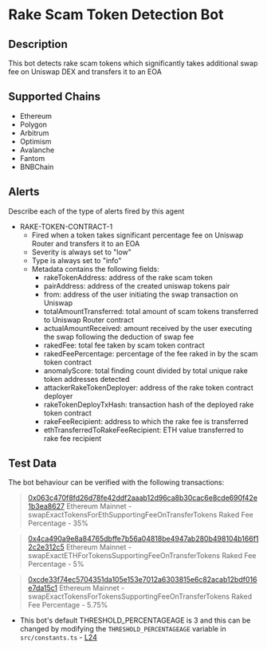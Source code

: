 # Rake Scam Token Detection Bot

## Description

This bot detects rake scam tokens which significantly takes additional swap fee on Uniswap DEX and transfers it to an EOA

## Supported Chains

- Ethereum
- Polygon
- Arbitrum
- Optimism
- Avalanche
- Fantom
- BNBChain

## Alerts

Describe each of the type of alerts fired by this agent

- RAKE-TOKEN-CONTRACT-1
  - Fired when a token takes significant percentage fee on Uniswap Router and transfers it to an EOA
  - Severity is always set to "low" 
  - Type is always set to "info"
  - Metadata contains the following fields: 
    - rakeTokenAddress: address of the rake scam token
    - pairAddress: address of the created uniswap tokens pair
    - from: address of the user initiating the swap transaction on Uniswap
    - totalAmountTransferred: total amount of scam tokens transferred to Uniswap Router contract
    - actualAmountReceived: amount received by the user executing the swap following the deduction of swap fee
    - rakedFee: total fee taken by scam token contract
    - rakedFeePercentage: percentage of the fee raked in by the scam token contract
    - anomalyScore: total finding count divided by total unique rake token addresses detected
    - attackerRakeTokenDeployer: address of the rake token contract deployer
    - rakeTokenDeployTxHash: transaction hash of the deployed rake token contract
    - rakeFeeRecipient: address to which the rake fee is transferred
    - ethTransferredToRakeFeeRecipient: ETH value transferred to rake fee recipient

## Test Data

The bot behaviour can be verified with the following transactions:
> [0x063c470f8fd26d78fe42ddf2aaab12d96ca8b30cac6e8cde690f42e1b3ea8627](https://etherscan.io/tx/0x063c470f8fd26d78fe42ddf2aaab12d96ca8b30cac6e8cde690f42e1b3ea8627)
  > Ethereum Mainnet - swapExactTokensForEthSupportingFeeOnTransferTokens
  > Raked Fee Percentage - 35%



> [0x4ca490a9e8a84765dbffe7b56a04818be4947ab280b498104b166f12c2e312c5](https://etherscan.io/tx/0x4ca490a9e8a84765dbffe7b56a04818be4947ab280b498104b166f12c2e312c5) 
> Ethereum Mainnet - swapExactETHForTokensSupportingFeeOnTransferTokens
  > Raked Fee Percentage -  5%



> [0xcde33f74ec5704351da105e153e7012a6303815e6c82acab12bdf016e7da15c1](https://etherscan.io/tx/0xcde33f74ec5704351da105e153e7012a6303815e6c82acab12bdf016e7da15c1)
> Ethereum Mainnet - swapExactTokensForTokensSupportingFeeOnTransferTokens
  > Raked Fee Percentage -  5.75%


- This bot's default THRESHOLD_PERCENTAGEAGE is 3 and this can be changed by modifying the `THRESHOLD_PERCENTAGEAGE` variable in `src/constants.ts` - [L24](https://github.com/sprtd/rake-scam-token-forta-detection-bot/blob/main/src/constants.ts#L24)
